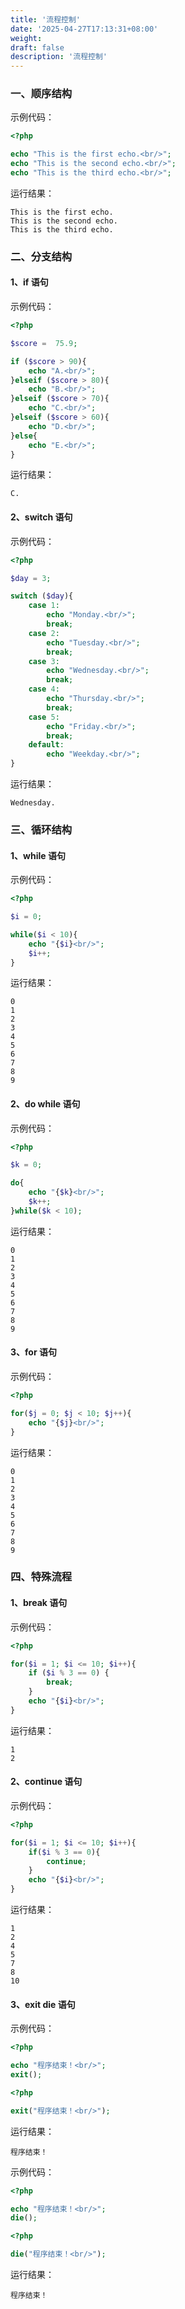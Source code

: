 ```yaml
---
title: '流程控制'
date: '2025-04-27T17:13:31+08:00'
weight: 
draft: false
description: '流程控制'
---
```


### 一、顺序结构

示例代码：

```php
<?php

echo "This is the first echo.<br/>";
echo "This is the second echo.<br/>";
echo "This is the third echo.<br/>";
```

运行结果：

```text
This is the first echo.
This is the second echo.
This is the third echo.
```

### 二、分支结构

#### 1、if 语句

示例代码：

```php
<?php

$score =  75.9;

if ($score > 90){
    echo "A.<br/>";
}elseif ($score > 80){
    echo "B.<br/>";
}elseif ($score > 70){
    echo "C.<br/>";
}elseif ($score > 60){
    echo "D.<br/>";
}else{
    echo "E.<br/>";
}
```

运行结果：

```text
C.
```

#### 2、switch 语句

示例代码：

```php
<?php

$day = 3;

switch ($day){
    case 1:
        echo "Monday.<br/>";
        break;
    case 2:
        echo "Tuesday.<br/>";
        break;
    case 3:
        echo "Wednesday.<br/>";
        break;
    case 4:
        echo "Thursday.<br/>";
        break;
    case 5:
        echo "Friday.<br/>";
        break;
    default:
        echo "Weekday.<br/>";
}
```

运行结果：

```text
Wednesday.
```

### 三、循环结构

#### 1、while 语句

示例代码：

```php
<?php

$i = 0;

while($i < 10){
    echo "{$i}<br/>";
    $i++;
}
```

运行结果：

```text
0
1
2
3
4
5
6
7
8
9
```

#### 2、do while 语句

示例代码：

```php
<?php

$k = 0;

do{
    echo "{$k}<br/>";
    $k++;
}while($k < 10);
```

运行结果：

```text
0
1
2
3
4
5
6
7
8
9
```

#### 3、for 语句

示例代码：

```php
<?php

for($j = 0; $j < 10; $j++){
    echo "{$j}<br/>";
}
```

运行结果：

```text
0
1
2
3
4
5
6
7
8
9
```

### 四、特殊流程

#### 1、break 语句

示例代码：

```php
<?php

for($i = 1; $i <= 10; $i++){
    if ($i % 3 == 0) {
        break;
    }
    echo "{$i}<br/>";
}
```

运行结果：

```text
1
2
```

#### 2、continue 语句

示例代码：

```php
<?php

for($i = 1; $i <= 10; $i++){
    if($i % 3 == 0){
        continue;
    }
    echo "{$i}<br/>";
}
```

运行结果：

```text
1
2
4
5
7
8
10
```

#### 3、exit die 语句

示例代码：

```php
<?php

echo "程序结束！<br/>";
exit();
```

```php
<?php

exit("程序结束！<br/>");
```

运行结果：

```text
程序结束！
```

示例代码：

```php
<?php

echo "程序结束！<br/>";
die();
```

```php
<?php

die("程序结束！<br/>");
```

运行结果：

```text
程序结束！
```